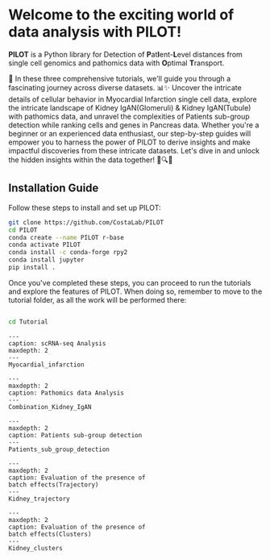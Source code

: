 
# Welcome to the exciting world of data analysis with PILOT!

**PILOT** is a Python library for Detection of **P**at**I**ent-**L**evel distances from single cell genomics and pathomics data with **O**ptimal **T**ransport.

🚀 In these three comprehensive tutorials, we'll guide you through a fascinating journey across diverse datasets. 📊✨ Uncover the intricate details of cellular behavior in Myocardial Infarction single cell data, explore the intricate landscape of Kidney IgAN(Glomeruli) & Kidney IgAN(Tubule) with pathomics data, and unravel the complexities of Patients sub-group detection while ranking cells and genes in Pancreas data. Whether you're a beginner or an experienced data enthusiast, our step-by-step guides will empower you to harness the power of PILOT to derive insights and make impactful discoveries from these intricate datasets. Let's dive in and unlock the hidden insights within the data together! 🧬🔍💡


## Installation Guide

Follow these steps to install and set up PILOT:

```bash
git clone https://github.com/CostaLab/PILOT
cd PILOT
conda create --name PILOT r-base
conda activate PILOT
conda install -c conda-forge rpy2
conda install jupyter
pip install .
```
Once you've completed these steps, you can proceed to run the tutorials and explore the features of PILOT. 
When doing so, remember to move to the tutorial folder, as all the work will be performed there:
```bash

cd Tutorial


```



```{toctree}
---
caption: scRNA-seq Analysis
maxdepth: 2
---
Myocardial_infarction
```

```{toctree}
---
maxdepth: 2
caption: Pathomics data Analysis
---
Combination_Kidney_IgAN
```

```{toctree}
---
maxdepth: 2
caption: Patients sub-group detection
---
Patients_sub_group_detection
```

```{toctree}
---
maxdepth: 2
caption: Evaluation of the presence of
batch effects(Trajectory)
---
Kidney_trajectory
```
```{toctree}
---
maxdepth: 2
caption: Evaluation of the presence of
batch effects(Clusters)
---
Kidney_clusters
```
